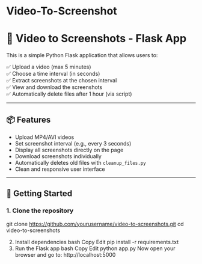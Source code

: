 # Video-To-Screenshot
# 🎥 Video to Screenshots - Flask App

This is a simple Python Flask application that allows users to:

✅ Upload a video (max 5 minutes)  
✅ Choose a time interval (in seconds)  
✅ Extract screenshots at the chosen interval  
✅ View and download the screenshots  
✅ Automatically delete files after 1 hour (via script)

---

## 📦 Features

- Upload MP4/AVI videos
- Set screenshot interval (e.g., every 3 seconds)
- Display all screenshots directly on the page
- Download screenshots individually
- Automatically deletes old files with `cleanup_files.py`
- Clean and responsive user interface

---

## 🚀 Getting Started

### 1. Clone the repository

git clone https://github.com/yourusername/video-to-screenshots.git
cd video-to-screenshots



2. Install dependencies
bash
Copy
Edit
pip install -r requirements.txt
3. Run the Flask app
bash
Copy
Edit
python app.py
Now open your browser and go to:
http://localhost:5000


